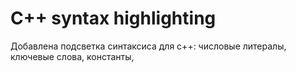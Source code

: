 # C++ syntax highlighting

Добавлена подсветка синтаксиса для с++: числовые литералы, ключевые слова, константы, 